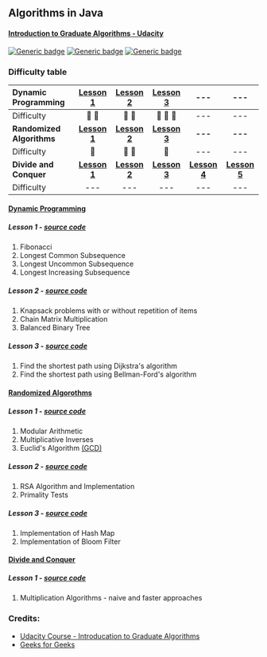 ## Algorithms in Java
#### [Introduction to Graduate Algorithms - Udacity](https://classroom.udacity.com/courses/ud401)

[![Generic badge](https://img.shields.io/badge/jdk-1.8-blue.svg)](https://shields.io/)
[![Generic badge](https://img.shields.io/badge/junit-5.4.0-orange.svg)](https://shields.io/) 
[![Generic badge](https://img.shields.io/badge/junit--platform--commons-1.4.0-green.svg)](https://shields.io/) 

### Difficulty table
Dynamic Programming | [Lesson 1](https://github.com/twho/Algorithms-Java/blob/master/src/com/michaelho/DynamicProgramming/DP1.java) | [Lesson 2](https://github.com/twho/Algorithms-Java/blob/master/src/com/michaelho/DynamicProgramming/DP2.java) | [Lesson 3](https://github.com/twho/Algorithms-Java/blob/master/src/com/michaelho/DynamicProgramming/DP3.java) | --- | ---
:------------- | :------------: | :-------------: | :-------------: | :-------------: | :-------------: 
Difficulty | 🌰 🌰 | 🌰 🌰 | 🌰 🌰 🌰 | --- | ---
**Randomized Algorithms** | **[Lesson 1](https://github.com/twho/Algorithms-Java/blob/master/src/com/michaelho/RandomizedAlgorithms/RA1.java)** | **[Lesson 2](https://github.com/twho/Algorithms-Java/blob/master/src/com/michaelho/RandomizedAlgorithms/RA2.java)** | **[Lesson 3](https://github.com/twho/Algorithms-Java/blob/master/src/com/michaelho/RandomizedAlgorithms/RA3.java)** | **---** | **---**
Difficulty | 🍰 | 🌰 🌰 | 🌰 | --- | ---
**Divide and Conquer** | **[Lesson 1](https://github.com/twho/Algorithms-Java/blob/master/src/com/michaelho/DivideAndConquer/DC1.java)** | **[Lesson 2](https://github.com/twho/Algorithms-Java/blob/master/src/com/michaelho/DivideAndConquer/DC2.java)** | **[Lesson 3](https://github.com/twho/Algorithms-Java/blob/master/src/com/michaelho/DivideAndConquer/DC3.java)** | **[Lesson 4](https://github.com/twho/Algorithms-Java/blob/master/src/com/michaelho/DivideAndConquer/DC4.java)** | **[Lesson 5](https://github.com/twho/Algorithms-Java/blob/master/src/com/michaelho/DivideAndConquer/DC5.java)**
Difficulty | --- | --- | --- | --- | ---

#### [Dynamic Programming](https://docs.google.com/document/d/1vziO8Enan327BmAeR9yAxNgySxRCF01qZlb6c-i627E/edit?usp=sharing)
##### Lesson 1 - [source code](https://github.com/twho/Algorithms-Java/blob/master/src/com/michaelho/DynamicProgramming/DP1.java)
1. Fibonacci
1. Longest Common Subsequence
1. Longest Uncommon Subsequence
1. Longest Increasing Subsequence

##### Lesson 2 - [source code](https://github.com/twho/Algorithms-Java/blob/master/src/com/michaelho/DynamicProgramming/DP2.java)
1. Knapsack problems with or without repetition of items
1. Chain Matrix Multiplication
1. Balanced Binary Tree

##### Lesson 3 - [source code](https://github.com/twho/Algorithms-Java/blob/master/src/com/michaelho/DynamicProgramming/DP3.java)
1. Find the shortest path using Dijkstra's algorithm
1. Find the shortest path using Bellman-Ford's algorithm

#### [Randomized Algorothms](https://docs.google.com/document/d/1Amd9WoUmRuujpOVvk2_5SscDMXuXKJX-e2AqsppJtjs/edit?usp=sharing)
##### Lesson 1 - [source code](https://github.com/twho/Algorithms-Java/blob/master/src/com/michaelho/RandomizedAlgorithms/RA1.java)
1. Modular Arithmetic
1. Multiplicative Inverses
1. Euclid's Algorithm [(GCD)](https://en.wikipedia.org/wiki/Greatest_common_divisor)

##### Lesson 2 - [source code](https://github.com/twho/Algorithms-Java/blob/master/src/com/michaelho/RandomizedAlgorithms/RA2.java)
1. RSA Algorithm and Implementation
1. Primality Tests

##### Lesson 3 - [source code](https://github.com/twho/Algorithms-Java/blob/master/src/com/michaelho/RandomizedAlgorithms/RA3.java)
1. Implementation of Hash Map
1. Implementation of Bloom Filter

#### [Divide and Conquer](https://docs.google.com/document/d/1K4FBY_mSgU8hGoPo65m633gana1KG3SldPCH_2SHlns/edit?usp=sharing)
##### Lesson 1 - [source code](https://github.com/twho/Algorithms-Java/blob/master/src/com/michaelho/DivideAndConquer/DC1.java)
1. Multiplication Algorithms - naive and faster approaches

### Credits: 
- [Udacity Course - Introducation to Graduate Algorithms](https://classroom.udacity.com/courses/ud401)
- [Geeks for Geeks](https://www.geeksforgeeks.org/)
